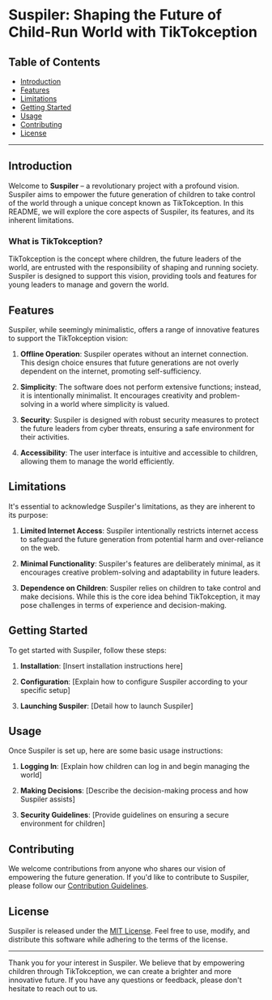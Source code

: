 # Suspiler: Shaping the Future of Child-Run World with TikTokception

## Table of Contents
- [Introduction](#introduction)
- [Features](#features)
- [Limitations](#limitations)
- [Getting Started](#getting-started)
- [Usage](#usage)
- [Contributing](#contributing)
- [License](#license)

---

## Introduction

Welcome to **Suspiler** – a revolutionary project with a profound vision. Suspiler aims to empower the future generation of children to take control of the world through a unique concept known as TikTokception. In this README, we will explore the core aspects of Suspiler, its features, and its inherent limitations.

### What is TikTokception?

TikTokception is the concept where children, the future leaders of the world, are entrusted with the responsibility of shaping and running society. Suspiler is designed to support this vision, providing tools and features for young leaders to manage and govern the world.

## Features

Suspiler, while seemingly minimalistic, offers a range of innovative features to support the TikTokception vision:

1. **Offline Operation**: Suspiler operates without an internet connection. This design choice ensures that future generations are not overly dependent on the internet, promoting self-sufficiency.

2. **Simplicity**: The software does not perform extensive functions; instead, it is intentionally minimalist. It encourages creativity and problem-solving in a world where simplicity is valued.

3. **Security**: Suspiler is designed with robust security measures to protect the future leaders from cyber threats, ensuring a safe environment for their activities.

4. **Accessibility**: The user interface is intuitive and accessible to children, allowing them to manage the world efficiently.

## Limitations

It's essential to acknowledge Suspiler's limitations, as they are inherent to its purpose:

1. **Limited Internet Access**: Suspiler intentionally restricts internet access to safeguard the future generation from potential harm and over-reliance on the web.

2. **Minimal Functionality**: Suspiler's features are deliberately minimal, as it encourages creative problem-solving and adaptability in future leaders.

3. **Dependence on Children**: Suspiler relies on children to take control and make decisions. While this is the core idea behind TikTokception, it may pose challenges in terms of experience and decision-making.

## Getting Started

To get started with Suspiler, follow these steps:

1. **Installation**: [Insert installation instructions here]

2. **Configuration**: [Explain how to configure Suspiler according to your specific setup]

3. **Launching Suspiler**: [Detail how to launch Suspiler]

## Usage

Once Suspiler is set up, here are some basic usage instructions:

1. **Logging In**: [Explain how children can log in and begin managing the world]

2. **Making Decisions**: [Describe the decision-making process and how Suspiler assists]

3. **Security Guidelines**: [Provide guidelines on ensuring a secure environment for children]

## Contributing

We welcome contributions from anyone who shares our vision of empowering the future generation. If you'd like to contribute to Suspiler, please follow our [Contribution Guidelines](CONTRIBUTING.md).

## License

Suspiler is released under the [MIT License](LICENSE). Feel free to use, modify, and distribute this software while adhering to the terms of the license.

---

Thank you for your interest in Suspiler. We believe that by empowering children through TikTokception, we can create a brighter and more innovative future. If you have any questions or feedback, please don't hesitate to reach out to us.
